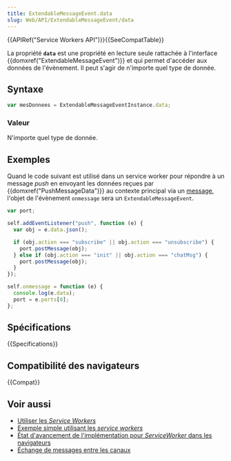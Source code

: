 ```yaml
---
title: ExtendableMessageEvent.data
slug: Web/API/ExtendableMessageEvent/data
---
```


{{APIRef("Service Workers API")}}{{SeeCompatTable}}

La propriété **`data`** est une propriété en lecture seule rattachée à l'interface {{domxref("ExtendableMessageEvent")}} et qui permet d'accéder aux données de l'évènement. Il peut s'agir de n'importe quel type de donnée.

## Syntaxe

```js
var mesDonnees = ExtendableMessageEventInstance.data;
```

### Valeur

N'importe quel type de donnée.

## Exemples

Quand le code suivant est utilisé dans un service worker pour répondre à un message _push_ en envoyant les données reçues par {{domxref("PushMessageData")}} au contexte principal via un [message](/fr/docs/Web/API/Channel_Messaging_API), l'objet de l'évènement `onmessage` sera un `ExtendableMessageEvent`.

```js
var port;

self.addEventListener("push", function (e) {
  var obj = e.data.json();

  if (obj.action === "subscribe" || obj.action === "unsubscribe") {
    port.postMessage(obj);
  } else if (obj.action === "init" || obj.action === "chatMsg") {
    port.postMessage(obj);
  }
});

self.onmessage = function (e) {
  console.log(e.data);
  port = e.ports[0];
};
```

## Spécifications

{{Specifications}}

## Compatibilité des navigateurs

{{Compat}}

## Voir aussi

- [Utiliser les _Service Workers_](/fr/docs/Web/API/Service_Worker_API/Using_Service_Workers)
- [Exemple simple utilisant les _service workers_](https://github.com/mdn/sw-test)
- [État d'avancement de l'implémentation pour _ServiceWorker_ dans les navigateurs](https://jakearchibald.github.io/isserviceworkerready/)
- [Échange de messages entre les canaux](/fr/docs/Web/API/Channel_Messaging_API)
